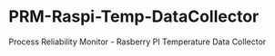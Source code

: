 # PRM-Raspi-Temp-DataCollector
Process Reliability Monitor - Rasberry PI Temperature Data Collector
